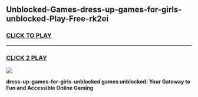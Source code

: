 
## Unblocked-Games-dress-up-games-for-girls-unblocked-Play-Free-rk2ei
<h3>
<a href="https://premium76.site?title=dress-up-games-for-girls-unblocked&ref=18A1">CLICK TO PLAY</a></h3>
<hr>

<h3>
<a href="https://premium76.site?title=dress-up-games-for-girls-unblocked&ref=18A1">CLICK 2 PLAY</a>
  
</h3>

<a href="https://premium76.site?title=dress-up-games-for-girls-unblocked&ref=18A1"><img src="https://clearcache.store/games.png"></a>


**dress-up-games-for-girls-unblocked games unblocked: Your Gateway to Fun and Accessible Online Gaming**

